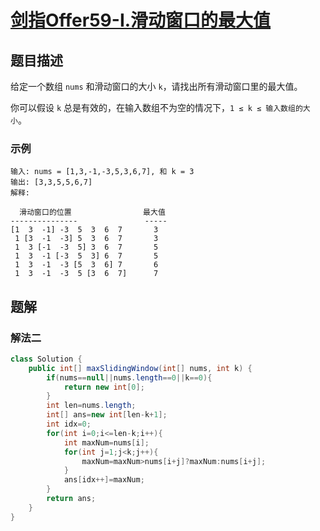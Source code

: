 # [剑指Offer59-I.滑动窗口的最大值](https://leetcode-cn.com/problems/hua-dong-chuang-kou-de-zui-da-zhi-lcof/)
## 题目描述
给定一个数组 `nums` 和滑动窗口的大小 `k`，请找出所有滑动窗口里的最大值。


你可以假设 `k` 总是有效的，在输入数组不为空的情况下，`1 ≤ k ≤ 输入数组的大小`。
### 示例
```
输入: nums = [1,3,-1,-3,5,3,6,7], 和 k = 3
输出: [3,3,5,5,6,7] 
解释: 

  滑动窗口的位置                最大值
---------------               -----
[1  3  -1] -3  5  3  6  7       3
 1 [3  -1  -3] 5  3  6  7       3
 1  3 [-1  -3  5] 3  6  7       5
 1  3  -1 [-3  5  3] 6  7       5
 1  3  -1  -3 [5  3  6] 7       6
 1  3  -1  -3  5 [3  6  7]      7
```
## 题解
### 解法二
```java
class Solution {
    public int[] maxSlidingWindow(int[] nums, int k) {
        if(nums==null||nums.length==0||k==0){
            return new int[0];
        }
        int len=nums.length;
        int[] ans=new int[len-k+1];
        int idx=0;
        for(int i=0;i<=len-k;i++){
            int maxNum=nums[i];
            for(int j=1;j<k;j++){
                maxNum=maxNum>nums[i+j]?maxNum:nums[i+j];
            }
            ans[idx++]=maxNum;
        }
        return ans;
    }
}
```